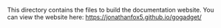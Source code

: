 This directory contains the files to build the documentation website. You can view the website here: https://jonathanfox5.github.io/gogadget/
